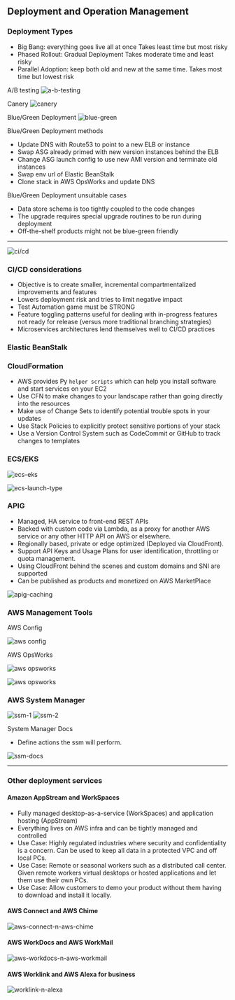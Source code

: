 ## Deployment and Operation Management

### Deployment Types

- Big Bang: everything goes live all at once
Takes least time but most risky
- Phased Rollout: Gradual Deployment
Takes moderate time and least risky
- Parallel Adoption: keep both old and new at the same time.
Takes most time but lowest risk

A/B testing
![a-b-testing](./a-b-testing.png)

Canery
![canery](./canery.png)

Blue/Green Deployment
![blue-green](./green-blue-deployment.png)

Blue/Green Deployment methods

- Update DNS with Route53 to point to a new ELB or instance
- Swap ASG already primed with new version instances behind the ELB
- Change ASG launch config to use new AMI version and terminate old instances
- Swap env url of Elastic BeanStalk
- Clone stack in AWS OpsWorks and update DNS

Blue/Green Deployment unsuitable cases

- Data store schema is too tightly coupled to the code changes
- The upgrade requires special upgrade routines to be run during deployment
- Off-the-shelf products might not be blue-green friendly

---

![ci/cd](./ci-cd.png)

### CI/CD considerations

- Objective is to create smaller, incremental compartmentalized improvements and features
- Lowers deployment risk and tries to limit negative impact
- Test Automation game must be STRONG
- Feature toggling patterns useful for dealing with in-progress features not ready for release (versus more traditional branching strategies)
- Microservices architectures lend themselves well to CI/CD practices

### Elastic BeanStalk

### CloudFormation

- AWS provides Py `helper scripts` which can help you install software and start services on your EC2
- Use CFN to make changes to your landscape rather than going directly into the resources
- Make use of Change Sets to identify potential trouble spots in your updates
- Use Stack Policies to explicitly protect sensitive portions of your stack
- Use a Version Control System such as CodeCommit or GitHub to track changes to templates

### ECS/EKS

![ecs-eks](ecs-eks.png)

![ecs-launch-type](ecs.png)

### APIG

- Managed, HA service to front-end REST APIs
- Backed with custom code via Lambda, as a proxy for another AWS service or any other HTTP API on AWS or elsewhere.
- Regionally based, private or edge optimized (Deployed via CloudFront).
- Support API Keys and Usage Plans for user identification, throttling or quota management.
- Using CloudFront behind the scenes and custom domains and SNI are supported
- Can be published as products and monetized on AWS MarketPlace

![apig-caching](apig-caching.png)

### AWS Management Tools

AWS Config

![aws config](aws-config.png)

AWS OpsWorks

![aws opsworks](ops-works-1.png)

![aws opsworks](ops-works-2.png)

### AWS System Manager

![ssm-1](ssm-1.png)
![ssm-2](ssm-2.png)

System Manager Docs

- Define actions the ssm will perform. 

![ssm-docs](ssm-docs.png)

---

### Other deployment services

#### Amazon AppStream and WorkSpaces

- Fully managed desktop-as-a-service (WorkSpaces) and application hosting (AppStream)
- Everything lives on AWS infra and can be tightly managed and controlled
- Use Case: Highly regulated industries where security and confidentiality is a concern. Can be used to keep all data in a protected VPC and off local PCs.
- Use Case: Remote or seasonal workers such as a distributed call center. Given remote workers virtual desktops or hosted applications and let them use their own PCs.
- Use Case: Allow customers to demo your product without them having to download and install it locally.

#### AWS Connect and AWS Chime

![aws-connect-n-aws-chime](aws-connect-n-aws-chime.png)

#### AWS WorkDocs and AWS WorkMail

![aws-workdocs-n-aws-workmail](workdocs-workmail.png)

#### AWS Worklink and AWS Alexa for business

![worklink-n-alexa](worklink-n-alexa.png)